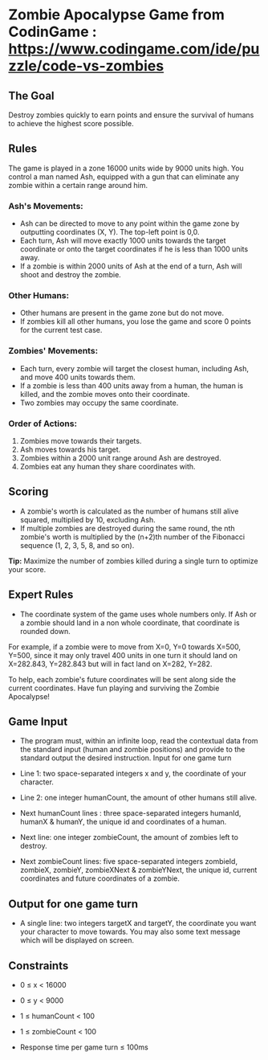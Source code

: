 # Zombie Apocalypse Game from CodinGame : https://www.codingame.com/ide/puzzle/code-vs-zombies

## The Goal

Destroy zombies quickly to earn points and ensure the survival of humans to achieve the highest score possible.

## Rules

The game is played in a zone 16000 units wide by 9000 units high. You control a man named Ash, equipped with a gun that can eliminate any zombie within a certain range around him.

### Ash's Movements:

- Ash can be directed to move to any point within the game zone by outputting coordinates (X, Y). The top-left point is 0,0.
- Each turn, Ash will move exactly 1000 units towards the target coordinate or onto the target coordinates if he is less than 1000 units away.
- If a zombie is within 2000 units of Ash at the end of a turn, Ash will shoot and destroy the zombie.

### Other Humans:

- Other humans are present in the game zone but do not move.
- If zombies kill all other humans, you lose the game and score 0 points for the current test case.

### Zombies' Movements:

- Each turn, every zombie will target the closest human, including Ash, and move 400 units towards them.
- If a zombie is less than 400 units away from a human, the human is killed, and the zombie moves onto their coordinate.
- Two zombies may occupy the same coordinate.

### Order of Actions:

1. Zombies move towards their targets.
2. Ash moves towards his target.
3. Zombies within a 2000 unit range around Ash are destroyed.
4. Zombies eat any human they share coordinates with.

## Scoring

- A zombie's worth is calculated as the number of humans still alive squared, multiplied by 10, excluding Ash.
- If multiple zombies are destroyed during the same round, the nth zombie's worth is multiplied by the (n+2)th number of the Fibonacci sequence (1, 2, 3, 5, 8, and so on).

**Tip:** Maximize the number of zombies killed during a single turn to optimize your score.

## Expert Rules

- The coordinate system of the game uses whole numbers only. If Ash or a zombie should land in a non whole coordinate, that coordinate is rounded down.

For example, if a zombie were to move from X=0, Y=0 towards X=500, Y=500, since it may only travel 400 units in one turn it should land on X=282.843, Y=282.843 but will in fact land on X=282, Y=282.

To help, each zombie's future coordinates will be sent along side the current coordinates.
Have fun playing and surviving the Zombie Apocalypse!

## Game Input

- The program must, within an infinite loop, read the contextual data from the standard input (human and zombie positions) and provide to the standard output the desired instruction.
  Input for one game turn

- Line 1: two space-separated integers x and y, the coordinate of your character.

- Line 2: one integer humanCount, the amount of other humans still alive.

- Next humanCount lines : three space-separated integers humanId, humanX & humanY, the unique id and coordinates of a human.

- Next line: one integer zombieCount, the amount of zombies left to destroy.

- Next zombieCount lines: five space-separated integers zombieId, zombieX, zombieY, zombieXNext & zombieYNext, the unique id, current coordinates and future coordinates of a zombie.

## Output for one game turn

- A single line: two integers targetX and targetY, the coordinate you want your character to move towards. You may also some text message which will be displayed on screen.

## Constraints

- 0 ≤ x < 16000

- 0 ≤ y < 9000

- 1 ≤ humanCount < 100

- 1 ≤ zombieCount < 100

- Response time per game turn ≤ 100ms
